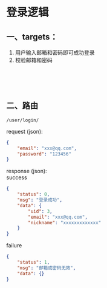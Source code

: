 # 登录逻辑

## 一、targets：
1. 用户输入邮箱和密码即可成功登录
2. 校验邮箱和密码

<br><br><br>

## 二、路由
```
/user/login/
```
request (json):
```json
{
    "email": "xxx@qq.com",
    "password": "123456"
}
```
response (json):<br>
success
```json
{
    "status": 0,
    "msg": "登录成功",
    "data": {
        "uid": 3,
        "email": "xxx@qq.com",
        "nickname": "xxxxxxxxxxxxx"
    }
}
```
failure
```json
{
    "status": 1,
    "msg": "邮箱或密码无效",
    "data": {}
}
```